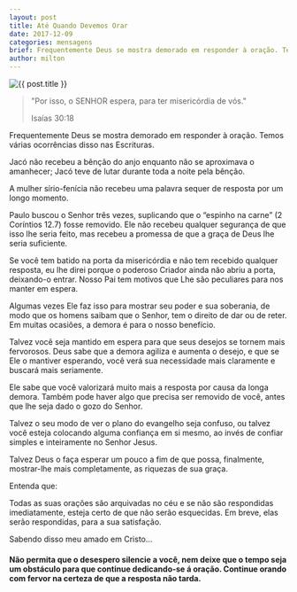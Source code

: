 ```yaml
---
layout: post
title: Até Quando Devemos Orar
date: 2017-12-09
categories: mensagens
brief: Frequentemente Deus se mostra demorado em responder à oração. Temos várias ocorrências disso nas Escrituras
author: milton
---
```


<img src="{{ site.baseurl }}/assets/images/posts/ate-quando-devemos-orar.jpg" alt="{{ post.title }}" class="px-5 float-right" />

<blockquote class="blockquote">
  <p class="mb-0">
    "Por isso, o SENHOR espera, para ter misericórdia de vós."
  </p>
  <footer class="blockquote-footer">Isaías 30:18</footer>
</blockquote>

Frequentemente Deus se mostra demorado em responder à oração. Temos várias ocorrências disso nas Escrituras.

Jacó não recebeu a bênção do anjo enquanto não se aproximava o amanhecer; Jacó teve de lutar durante toda a noite pela bênção.

A mulher sírio-fenícia não recebeu uma palavra sequer de resposta por um longo momento.

Paulo buscou o Senhor três vezes, suplicando que o “espinho na carne” (2 Coríntios 12.7) fosse removido. Ele não recebeu qualquer segurança de que isso lhe seria feito, mas recebeu a promessa de que a graça de Deus lhe seria suficiente.

Se você tem batido na porta da misericórdia e não tem recebido qualquer resposta, eu lhe direi porque o poderoso Criador ainda não abriu a porta, deixando-o entrar. Nosso Pai tem motivos que Lhe são peculiares para nos manter em espera.

Algumas vezes Ele faz isso para mostrar seu poder e sua soberania, de modo que os homens saibam que o Senhor, tem o direito de dar ou de reter. Em muitas ocasiões, a demora é para o nosso benefício.

Talvez você seja mantido em espera para que seus desejos se tornem mais fervorosos. Deus sabe que a demora agiliza e aumenta o desejo, e que se Ele o mantiver esperando, você verá sua necessidade mais claramente e buscará mais seriamente.

Ele sabe que você valorizará muito mais a resposta por causa da longa demora. Também pode haver algo que precisa ser removido de você, antes que lhe seja dado o gozo do Senhor.

Talvez o seu modo de ver o plano do evangelho seja confuso, ou talvez você esteja colocando alguma confiança em si mesmo, ao invés de confiar simples e inteiramente no Senhor Jesus.

Talvez Deus o faça esperar um pouco a fim de que possa, finalmente, mostrar-lhe mais completamente, as riquezas de sua graça.

Entenda que:

Todas as suas orações são arquivadas no céu e se não são respondidas imediatamente, esteja certo de que não serão esquecidas. Em breve, elas serão respondidas, para a sua satisfação.

Sabendo disso meu amado em Cristo...

<h4 class="text-center mb-4">
  Não permita que o desespero silencie a você, nem deixe que o tempo seja um obstáculo para que continue dedicando-se á oração. Continue orando com fervor na certeza de que a resposta não tarda.
</h4>

